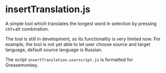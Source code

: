 # insertTranslation.js

A simple tool which translates the longest word in selection by pressing ctrl+alt combination.

The tool is still in development, so its functionality is very limited now. For example, the tool is not yet able to let user choose source and target language, default source language is Russian.

The script `insertTranslation.userscript.js` is formatted for Greasemonkey.
